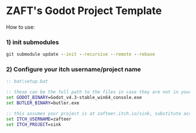 # ZAFT's Godot Project Template

How to use:

### 1) init submodules

```bat
git submodule update --init --recursive --remote --rebase
```

### 2) Configure your itch username/project name

```bat
:: bat\setup.bat

:: these can be the full path to the files in case they are not in your PATH
set GODOT_BINARY=Godot_v4.3-stable_win64_console.exe
set BUTLER_BINARY=butler.exe

:: this assumes your project is at zafteer.itch.io/sink, substitute accordingly
set ITCH_USERNAME=zafteer
set ITCH_PROJECT=sink
```
